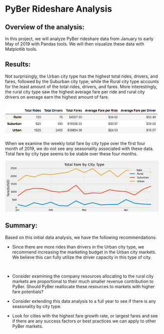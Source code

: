 # PyBer Rideshare Analysis

## Overview of the analysis:<br>

In this project, we will analyze PyBer rideshare data from January to early May of 2019 with Pandas tools. We will then visualize these data with Matplotlib tools.
<br/>

## Results:<br>

Not surprisingly, the Urban city type has the highest total rides, drivers, and fares, followed by the Suburban city type; while the Rural city type accounts for the least amount of the total rides, drivers, and fares. More interestingly, the rural city type saw the highest average fare per ride and rural city drivers on average earn the highest amount of fare.
 <br>

<img src="Resources/PyBer_summary_table.PNG" width = "600px">
<br>

When we examine the weekly total fare by city type over the first four month of 2019, we do not see any seasonality associated with these data.  Total fare by city type seems to be stable over these four months.<br>

<img src = "Resources/PyBer_fare_summary.png" width="650px">
<br>

## Summary: <br>
Based on this initial data analysis, we have the following recommendations:
<br>

* Since there are more rides than drivers in the Urban city type, we recommend increasing the marketing budget in the Urban city markets. We believe this can fully utilize the driver capacity in this type of city.
<br>

* Consider examining the company resources allocating to the rural city markets are proportional to their much smaller revenue contribution to PyBer.  Should PyBer reallocate these resources to markets with higher fare potentials?<br>

* Consider extending this data analysis to a full year to see if there is any seasonality by city type.<br> 

* Look for cities with the highest fare growth rate, or largest fares and see if there are any success factors or best practices we can apply to other PyBer markets.<br>
